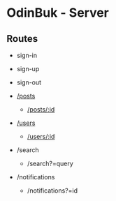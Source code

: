 # OdinBuk - Server

## Routes

- sign-in
- sign-up
- sign-out

- [/posts](./routes/posts/index.md)
  - [/posts/:id](./routes/posts/id.md)
- [/users](./routes/users/index.md)
  - [/users/:id](./routes/users/id.md)
- /search
  - /search?=query
- /notifications
  - /notifications?=id
